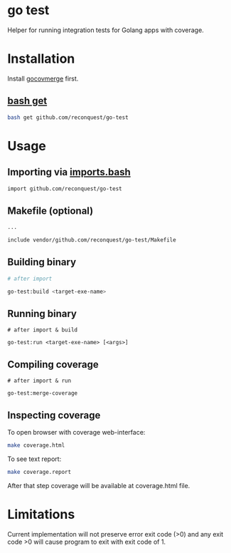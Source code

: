 # go test

Helper for running integration tests for Golang apps with coverage.

# Installation

Install [gocovmerge](https://github.com/wadey/gocovmerge) first.

## [bash get](https://github.com/reconquest/bash-get)

```bash
bash get github.com/reconquest/go-test
```

# Usage

## Importing via [imports.bash](https://github.com/reconquest/import.bash)

```bash
import github.com/reconquest/go-test
```

## Makefile (optional)

```bash
...

include vendor/github.com/reconquest/go-test/Makefile
```

## Building binary

```bash
# after import

go-test:build <target-exe-name>
```

## Running binary

```
# after import & build

go-test:run <target-exe-name> [<args>]
```

## Compiling coverage

```
# after import & run

go-test:merge-coverage
```

## Inspecting coverage

To open browser with coverage web-interface:

```bash
make coverage.html
```

To see text report:

```bash
make coverage.report
```

After that step coverage will be available at coverage.html file.

# Limitations

Current implementation will not preserve error exit code (>0) and any exit
code >0 will cause program to exit with exit code of 1.
